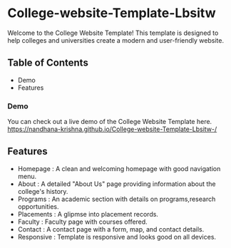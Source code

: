 # College-website-Template-Lbsitw
Welcome to the College Website Template! This template is designed to help colleges and universities create a modern and user-friendly website. 
## Table of Contents
<ul>
  <li>Demo</li>
  <li>Features</li>
</ul>



### Demo
You can check out a live demo of the College Website Template here. <br>
https://nandhana-krishna.github.io/College-website-Template-Lbsitw-/

## Features
<ul>
<li>Homepage     : A clean and welcoming homepage with good navigation menu.</li>
<li>About        : A detailed "About Us" page providing information about the college's history.</li>
<li>Programs     : An academic section with details on programs,research opportunities.</li>
<li>Placements   : A glipmse into placement records.</li>
<li>Faculty      : Faculty page with courses offered.</li>
<li>Contact      : A contact page with a form, map, and contact details.</li>
<li>Responsive   : Template is responsive and looks good on all devices.</li>
</ul>

